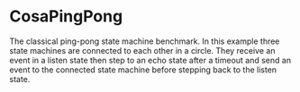 CosaPingPong
====

The classical ping-pong state machine benchmark. In this example three state machines are connected to each other in a circle. They receive an event in a listen state then step to an echo state after a timeout and send an event to the connected state machine before stepping back to the listen state.

